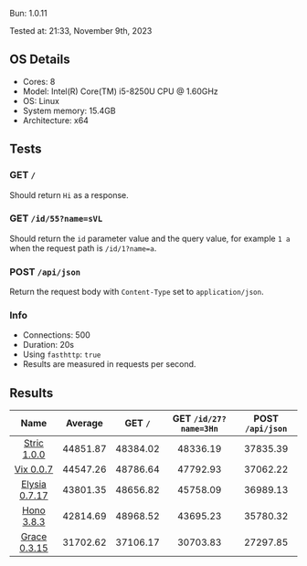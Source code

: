 Bun: 1.0.11

Tested at: 21:33, November 9th, 2023

## OS Details
- Cores: 8
- Model: Intel(R) Core(TM) i5-8250U CPU @ 1.60GHz
- OS: Linux
- System memory: 15.4GB
- Architecture: x64
## Tests
### GET `/`
Should return `Hi` as a response.
### GET `/id/55?name=sVL`
Should return the `id` parameter value and the query value, for example `1 a` when the request path is `/id/1?name=a`.
### POST `/api/json`
Return the request body with `Content-Type` set to `application/json`.
### Info
- Connections: 500
- Duration: 20s
- Using `fasthttp`: `true`
- Results are measured in requests per second.

## Results
| Name | Average | GET `/` | GET `/id/27?name=3Hn` | POST `/api/json` |
|  :---: | :---: | :---: | :---: | :---: |
| [Stric 1.0.0](/results/main/Stric) | 44851.87 | 48384.02 | 48336.19 | 37835.39 |
| [Vix 0.0.7](/results/main/Vix) | 44547.26 | 48786.64 | 47792.93 | 37062.22 |
| [Elysia 0.7.17](/results/main/Elysia) | 43801.35 | 48656.82 | 45758.09 | 36989.13 |
| [Hono 3.8.3](/results/main/Hono) | 42814.69 | 48968.52 | 43695.23 | 35780.32 |
| [Grace 0.3.15](/results/main/Grace) | 31702.62 | 37106.17 | 30703.83 | 27297.85 |
